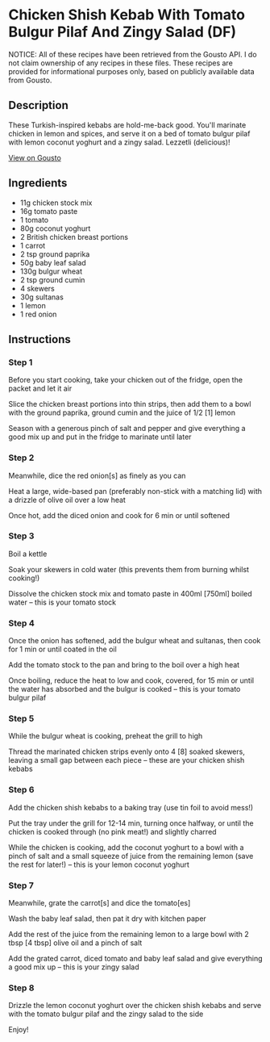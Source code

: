 # Chicken Shish Kebab With Tomato Bulgur Pilaf And Zingy Salad (DF)

NOTICE: All of these recipes have been retrieved from the Gousto API. I do not claim ownership of any recipes in these files. These recipes are provided for informational purposes only, based on publicly available data from Gousto.

## Description

These Turkish-inspired kebabs are hold-me-back good. You'll marinate chicken in lemon and spices, and serve it on a bed of tomato bulgur pilaf with lemon coconut yoghurt and a zingy salad. Lezzetli (delicious)! 

[View on Gousto](https://www.gousto.co.uk/recipes/cookbook/chicken-shish-kebab-with-tomato-bulgur-pilaf-and-zingy-salad-df)

## Ingredients

- 11g chicken stock mix
- 16g tomato paste
- 1 tomato
- 80g coconut yoghurt
- 2 British chicken breast portions
- 1 carrot
- 2 tsp ground paprika
- 50g baby leaf salad
- 130g bulgur wheat
- 2 tsp ground cumin
- 4 skewers
- 30g sultanas
- 1 lemon
- 1 red onion

## Instructions


### Step 1

Before you start cooking, take your chicken out of the fridge, open the packet and let it air

Slice the chicken breast portions into thin strips, then add them to a bowl with the ground paprika, ground cumin and the juice of 1/2 <span class="text-danger">[1]</span> lemon

Season with a generous pinch of salt and pepper and give everything a good mix up and put in the fridge to marinate until later


### Step 2

Meanwhile, dice the red onion<span class="text-danger">[s] </span>as finely as you can

Heat a large, wide-based pan (preferably non-stick with a matching lid) with a drizzle of olive oil over a low heat

Once hot, add the diced onion and cook for 6 min or until softened


### Step 3

Boil a kettle

Soak your skewers in cold water (this prevents them from burning whilst cooking!)

Dissolve the chicken stock mix and tomato paste in 400ml <span class="text-danger">[750ml]</span> boiled water – this is your tomato stock


### Step 4

Once the onion has softened, add the bulgur wheat and sultanas, then cook for 1 min or until coated in the oil

Add the tomato stock to the pan and bring to the boil over a high heat

Once boiling, reduce the heat to low and cook, covered, for 15 min or until the water has absorbed and the bulgur is cooked – this is your tomato bulgur pilaf


### Step 5

While the bulgur wheat is cooking, preheat the grill to high

Thread the marinated chicken strips evenly onto 4 <span class="text-danger">[8]</span> soaked skewers, leaving a small gap between each piece – these are your chicken shish kebabs


### Step 6

Add the chicken shish kebabs to a baking tray (use tin foil to avoid mess!)

Put the tray under the grill for 12-14 min, turning once halfway, or until the chicken is cooked through (no pink meat!) and slightly charred

While the chicken is cooking, add the coconut yoghurt to a bowl with a pinch of salt and a small squeeze of juice from the remaining lemon (save the rest for later!) – this is your lemon coconut yoghurt


### Step 7

Meanwhile, grate the carrot<span class="text-danger">[s] </span>and dice the tomato<span class="text-danger">[es]</span>

Wash the baby leaf salad, then pat it dry with kitchen paper

Add the rest of the juice from the remaining lemon to a large bowl with 2 tbsp <span class="text-danger">[4 tbsp]</span> olive oil and a pinch of salt

Add the grated carrot, diced tomato and baby leaf salad and give everything a good mix up – this is your zingy salad

### Step 8

Drizzle the lemon coconut yoghurt over the chicken shish kebabs and serve with the tomato bulgur pilaf and the zingy salad to the side

Enjoy!

